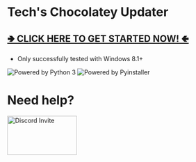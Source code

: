 # Tech's Chocolatey Updater

## [🢂 CLICK HERE TO GET STARTED NOW! 🢀](https://github.com/Technetium1/ChocolateyUpdate/releases/latest/download/ChocolateyUpdate.exe)
* Only successfully tested with Windows 8.1+

![Powered by Python 3](https://images-na.ssl-images-amazon.com/images/I/51UQmrmjMXL.png "Powered by Python 3")
![Powered by Pyinstaller](http://www.pyinstaller.org/_downloads/2b2cb23f41ed4b166c2ef8af0f1eb12c/pyinstaller-draft1c-header-trans.png "Powered by Pyinstaller")

# Need help?
[<img src="https://discordapp.com/assets/e4923594e694a21542a489471ecffa50.svg" width="160" height="90" alt="Discord Invite" title="Join Discord">](https://discord.gg/ZvtBPBK)
